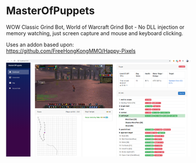 # MasterOfPuppets

WOW Classic Grind Bot, World of Warcraft Grind Bot - No DLL injection or memory watching, just screen capture and mouse and keyboard clicking.

Uses an addon based upon: https://github.com/FreeHongKongMMO/Happy-Pixels

![Powershell command line and ISE screenshot](screenshot.png)
